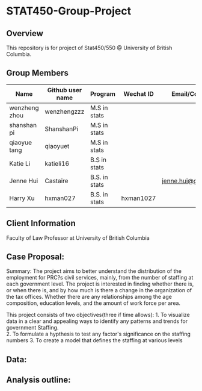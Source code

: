 # STAT450-Group-Project

## Overview

This repository is for project of Stat450/550 @ University of British Columbia.

## Group Members

|   **Name**     | **Github user name** |     **Program**     |    **Wechat ID**    |    **Email/Contact**    |
|----------------|----------------------|---------------------|---------------------|-------------------------|
| wenzheng zhou  |     wenzhengzzz      |    M.S in stats     |                     |                         |
| shanshan pi    |     ShanshanPi       |    M.S in stats     |                     |                         |
| qiaoyue tang   |     qiaoyuet         |    M.S in stats     |                     |                         |
| Katie Li       |     katieli16        |    B.S in stats     |                     |                         |
| Jenne Hui      |     Castaire         |    B.S. in stats    |                     |   jenne.hui@gmail.com   |
| Harry Xu       |     hxman027         |    B.S. in stats    |       hxman1027     |                         |

## Client Information

Faculty of Law Professor at University of British Columbia

## Case Proposal:

Summary:
The project aims to better understand the distribution of the employment for PRC?s civil services, mainly, from the number of staffing at each government level. The project is interested in finding whether there is, or when there is, and by how much is there a change in the organization of the tax offices. Whether there are any relationships among the age composition, education levels, and the amount of work force per area. 

This project consists of two objectives(three if time allows): 
	1. To visualize data in a clear and appealing ways to identify any patterns and trends for government Staffing.  
	2. To formulate a hypthesis to test any factor's significance on the staffing numbers
	3. To create a model that defines the staffing at various levels


## Data:


## Analysis outline:

